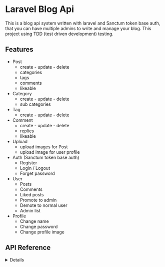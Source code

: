 
# Laravel Blog Api

This is a blog api system written with laravel and Sanctum token base auth, that you can have multiple admins to write and manage your blog.
This project using TDD (test driven development) testing.
## Features

- Post 
    - create - update - delete
    - categories
    - tags
    - comments
    - likeable
- Category
    - create - update - delete
    - sub categories
- Tag
    - create - update - delete
- Comment
    - create - update - delete
    - replies
    - likeable
- Upload
    - upload images for Post
    - upload image for user profile
- Auth (Sanctum token base auth)
    - Register
    - Login / Logout
    - Forget password
- User
    - Posts
    - Comments
    - Liked posts
    - Promote to admin
    - Demote to normal user
    - Admin list
- Profile
    - Change name
    - Change password
    - Change profile image


## API Reference

<details>

###  Post

<details>
    <summary> Post APIs </summary>
    
#### - Get all posts

```http
  GET /api/post
```

#### - Get single post

```http
  GET /api/post/{id}
```

| Parameter | Type     | Description                       |
| :-------- | :------- | :-------------------------------- |
| `id`      | `integer` | **Required**. id of post to fetch |

#### - Get  post comments

```http
  GET /api/post/{id}/comments
```

| Parameter | Type     | Description                       |
| :-------- | :------- | :-------------------------------- |
| `id`      | `integer` | **Required**. id of post to fetch comments |

#### - Like post

```http
  POST /api/post/{id}/like
```

| Parameter | Type     | Description                       |
| :-------- | :------- | :-------------------------------- |
| `id`      | `integer` | **Required**. id of post to like |

#### - Unlike post

```http
  POST /api/post/{id}/unlike
```

| Parameter | Type     | Description                       |
| :-------- | :------- | :-------------------------------- |
| `id`      | `integer` | **Required**. id of post to unlike |

#### - Store post

```http
  POST /api/post/
```

| Parameter | Type     | Description                       |
| :-------- | :------- | :-------------------------------- |
| `title`   | `string`| **Required**. title of post |
| `description`| `string`| **Required**. description of post |
| `categories`      | `integer array`| **Required**. categories id  |
| `tags`      | `integer array`| **Required**. tags id |

#### - Update post

```http
  PUT|PATCH /api/post/{id}
```

| Parameter | Type     | Description                       |
| :-------- | :------- | :-------------------------------- |
| `id`      | `integer` | **Required**. Id of post to update |
| `title`   | `string`| **Required**. title of post |
| `description`| `string`| **Required**. description of post |
| `categories`      | `integer array`| **Required**. categories id  |
| `tags`      | `integer array`| **Required**. tags id |

#### - Destroy post

```http
  DELETE /api/post/{id}
```

| Parameter | Type     | Description                       |
| :-------- | :------- | :-------------------------------- |
| `id`      | `integer` | **Required**. Id of post to destroy |

</details>
    
 
###  Category
    
<details>
    <summary> Category APIs </summary>

#### - Get all categories

```http
  GET /api/category
```
#### - Get cateogry posts

```http
  GET /api/category/{id}/posts
```

| Parameter | Type     | Description                       |
| :-------- | :------- | :-------------------------------- |
| `id`      | `integer` | **Required**. id of category to get its posts |

#### - Store category

```http
  POST /api/category
```

| Parameter | Type     | Description                       |
| :-------- | :------- | :-------------------------------- |
| `name`   | `string`| **Required**. name of category |
| `parent_id`| `integer`| **optional**. parent id of category (to be sub category) |

#### - Update category

```http
  PUT|PATCH /api/category/{id}
```

| Parameter | Type     | Description                       |
| :-------- | :------- | :-------------------------------- |
| `id`      | `integer` | **Required**. id of category to update |
| `name`   | `string`| **Required**. name of category |
| `parent_id`| `integer`| **optional**. parent id of category (to be sub category) |

#### - Destroy category

```http
  DELETE /api/category/{id}
```

| Parameter | Type     | Description                       |
| :-------- | :------- | :-------------------------------- |
| `id`      | `integer` | **Required**. id of category to destroy |

</details>
    
###  Tag
    
<details>
    <summary> Tag APIs </summary>

#### - Get all tags

```http
  GET /api/tag
```
#### - Get tag posts

```http
  GET /api/tag/{id}/posts
```

| Parameter | Type     | Description                       |
| :-------- | :------- | :-------------------------------- |
| `id`      | `integer` | **Required**. id of tag to get its posts |

#### - Store tag

```http
  POST /api/tag
```

| Parameter | Type     | Description                       |
| :-------- | :------- | :-------------------------------- |
| `name`   | `string`| **Required**. name of tag |

#### - Update tag

```http
  PUT|PATCH /api/tag/{id}
```

| Parameter | Type     | Description                       |
| :-------- | :------- | :-------------------------------- |
| `id`      | `integer` | **Required**. id of tag to update |
| `name`   | `string`| **Required**. name of tag |

#### - Destroy tag

```http
  DELETE /api/tag/{id}
```

| Parameter | Type     | Description                       |
| :-------- | :------- | :-------------------------------- |
| `id`      | `integer` | **Required**. id of tag to destroy |

</details>

###  Comment
    
<details>
    <summary> Comment APIs </summary>

#### - Get all comments

```http
  GET /api/comment
```
#### - Store comment

```http
  POST /api/comment
```

| Parameter | Type     | Description                       |
| :-------- | :------- | :-------------------------------- |
| `post_id`   | `integer`| **Required**. id of post |
| `text`   | `string`| **Required**. text of comment |
| `parent_id`   | `integer`| **optional**. id of comment, if it's a reply |

#### - Update comment

```http
  PUT|PATCH /api/comment/{id}
```
| Parameter | Type     | Description                       |
| :-------- | :------- | :-------------------------------- |
| `id`   | `integer`| **Required**. id of comment to update |
| `text`   | `string`| **Required**. text of comment |

#### - Destroy comment

```http
  DELETE /api/comment/{id}
```

| Parameter | Type     | Description                       |
| :-------- | :------- | :-------------------------------- |
| `id`      | `integer` | **Required**. id of comment to destroy |

</details>
    
###  Upload
    
<details>
    <summary> Upload APIs </summary>
        
#### - Upload post image

```http
  POST /api/upload/upload-post-image
```

| Parameter | Type     | Description                       |
| :-------- | :------- | :-------------------------------- |
| `image`      | `image` | **Required**. |

#### - Upload profile image

```http
  POST /api/upload/upload-profile-image
```

| Parameter | Type     | Description                       |
| :-------- | :------- | :-------------------------------- |
| `image`      | `image` | **Required**. |

</details>
            
            
###  Auth
    
<details>
    <summary> Auth APIs </summary>
                
#### - Register

```http
  POST /api/register
```

| Parameter | Type     | Description                       |
| :-------- | :------- | :-------------------------------- |
| `name`      | `string` | **Required**. |
| `email`      | `string` | **Required**. |
| `password`      | `string` | **Required**. |
| `password_confirmation`      | `string` | **Required**. |

#### - Login

```http
  POST /api/login
```

| Parameter | Type     | Description                       |
| :-------- | :------- | :-------------------------------- |
| `email`      | `string` | **Required**. |
| `password`      | `string` | **Required**. |

#### - Logout

```http
  POST /api/logout
```

| Parameter | Type     | Description                       |
| :-------- | :------- | :-------------------------------- |
| `token`      | `string` | **Required**. user token |


#### - Forgot password

```http
  POST /api/forgot-password
```

| Parameter | Type     | Description                       |
| :-------- | :------- | :-------------------------------- |
| `email`      | `string` | **Required**. |

#### - Reset password

```http
  POST /api/reset-password
```

| Parameter | Type     | Description                       |
| :-------- | :------- | :-------------------------------- |
| `email`      | `string` | **Required**. |
| `password`      | `string` | **Required**. |
| `password_confirmation`      | `string` | **Required**. |
| `token`      | `string` | **Required**. token email to user |

</details>
    
###  User
    
<details>
    <summary> User APIs </summary>
        
#### - Get all users

```http
  GET /api/user
```
#### - Get all admin

```http
  GET /api/user/adminsList
```

#### - Get user posts

```http
  GET /api/user/{id}/posts
```

| Parameter | Type     | Description                       |
| :-------- | :------- | :-------------------------------- |
| `id`      | `integer` | **Required**. id of user |

#### - Get user comments

```http
  GET /api/user/{id}/comments
```

| Parameter | Type     | Description                       |
| :-------- | :------- | :-------------------------------- |
| `id`      | `integer` | **Required**. id of user |


#### - Get user liked posts

```http
  GET /api/user/{id}/liked-posts
```

| Parameter | Type     | Description                       |
| :-------- | :------- | :-------------------------------- |
| `id`      | `integer` | **Required**. id of user |

#### - Promote user to admin

```http
  POST /api/user/{id}/promote-to-Admin
```

| Parameter | Type     | Description                       |
| :-------- | :------- | :-------------------------------- |
| `id`      | `integer` | **Required**. id of user |
| `password`      | `string` | **Required**. password of admin |

#### - Demote admin to user

```http
  POST /api/user/{id}/demote-to-User
```

| Parameter | Type     | Description                       |
| :-------- | :------- | :-------------------------------- |
| `id`      | `integer` | **Required**. id of admin that want to be user  |
| `password`      | `string` | **Required**. password of admin |

</details>
    
###  Profile
    
<details>    
    <summary> Profile APIs </summary>
        
#### - Update profile

```http
  POST /api/profile/update
```
>   if you dont want to change each item, just send actual value.

| Parameter | Type     | Description                       |
| :-------- | :------- | :-------------------------------- |
| `name`      | `string` | **Required**. |
| `profile_image_url`      | `string` | **Required**. Retrive form /api/upload/upload-profile-image |

#### - Change password

```http
  POST /api/profile/change-password
```
| Parameter | Type     | Description                       |
| :-------- | :------- | :-------------------------------- |
| `current_password`      | `string` | **Required**. |
| `new_password`      | `string` | **Required**. |
| `new_password_confirmation`      | `string` | **Required**. |

</details>
    
</details>
